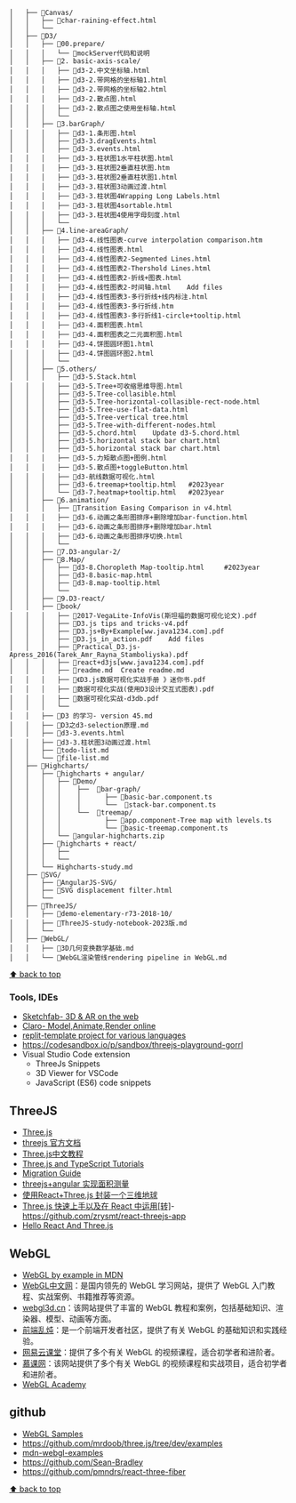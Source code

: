 ```
│   ├── 📂Canvas/
│   │   ├── 📄char-raining-effect.html
│   │   └──   
│   ├── 📂D3/
│   │   ├── 📂00.prepare/
│   │   │   └── 📄mockServer代码和说明
│   │   ├── 📂2. basic-axis-scale/
│   │   │   ├── 📄d3-2.中文坐标轴.html
│   │   │   ├── 📄d3-2.带网格的坐标轴1.html
│   │   │   ├── 📄d3-2.带网格的坐标轴2.html
│   │   │   ├── 📄d3-2.散点图.html
│   │   │   ├── 📄d3-2.散点图之使用坐标轴.html
│   │   │   └── 
│   │   ├── 📂3.barGraph/
│   │   │   ├── 📄d3-1.条形图.html
│   │   │   ├── 📄d3-3.dragEvents.html
│   │   │   ├── 📄d3-3.events.html
│   │   │   ├── 📄d3-3.柱状图1水平柱状图.html
│   │   │   ├── 📄d3-3.柱状图2垂直柱状图.htm
│   │   │   ├── 📄d3-3.柱状图2垂直柱状图1.html
│   │   │   ├── 📄d3-3.柱状图3动画过渡.html
│   │   │   ├── 📄d3-3.柱状图4Wrapping Long Labels.html
│   │   │   ├── 📄d3-3.柱状图4sortable.html
│   │   │   ├── 📄d3-3.柱状图4使用字母刻度.html
│   │   │   └── 
│   │   ├── 📂4.line-areaGraph/
│   │   │   ├── 📄d3-4.线性图表-curve interpolation comparison.htm
│   │   │   ├── 📄d3-4.线性图表.html
│   │   │   ├── 📄d3-4.线性图表2-Segmented Lines.html
│   │   │   ├── 📄d3-4.线性图表2-Thershold Lines.html
│   │   │   ├── 📄d3-4.线性图表2-折线+图表.html
│   │   │   ├── 📄d3-4.线性图表2-时间轴.html	Add files
│   │   │   ├── 📄d3-4.线性图表3-多行折线+线内标注.html
│   │   │   ├── 📄d3-4.线性图表3-多行折线.htm
│   │   │   ├── 📄d3-4.线性图表3-多行折线1-circle+tooltip.html
│   │   │   ├── 📄d3-4.面积图表.html
│   │   │   ├── 📄d3-4.面积图表之二元面积图.html
│   │   │   ├── 📄d3-4.饼图圆环图1.html
│   │   │   ├── 📄d3-4.饼图圆环图2.html
│   │   │   └── 
│   │   ├── 📂5.others/
│   │   │   ├── 📄d3-5.Stack.html
│   │   │   ├── 📄d3-5.Tree+可收缩思维导图.html
│   │   │   ├── 📄d3-5.Tree-collasible.html
│   │   │   ├── 📄d3-5.Tree-horizontal-collasible-rect-node.html
│   │   │   ├── 📄d3-5.Tree-use-flat-data.html
│   │   │   ├── 📄d3-5.Tree-vertical tree.html
│   │   │   ├── 📄d3-5.Tree-with-different-nodes.html
│   │   │   ├── 📄d3-5.chord.html	Update d3-5.chord.html
│   │   │   ├── 📄d3-5.horizontal stack bar chart.html
│   │   │   ├── 📄d3-5.horizontal stack bar chart.html	
│   │   │   ├── 📄d3-5.力矩散点图+图例.html
│   │   │   ├── 📄d3-5.散点图+toggleButton.html
│   │   │   ├── 📄d3-航线数据可视化.html
│   │   │   ├── 📄d3-6.treemap+tooltip.html   #2023year
│   │   │   └── 📄d3-7.heatmap+tooltip.html   #2023year
│   │   ├── 📂6.animation/
│   │   │   ├── 📄Transition Easing Comparison in v4.html
│   │   │   ├── 📄d3-6.动画之条形图排序+删除增加bar-function.html
│   │   │   ├── 📄d3-6.动画之条形图排序+删除增加bar.html
│   │   │   ├── 📄d3-6.动画之条形图排序切换.html
│   │   │   └── 
│   │   ├── 📂7.D3-angular-2/
│   │   ├── 📂8.Map/
│   │   │   ├── 📄d3-8.Choropleth Map-tooltip.html     #2023year
│   │   │   ├── 📄d3-8.basic-map.html
│   │   │   ├── 📄d3-8.map-tooltip.html
│   │   │   └── 
│   │   ├── 📂9.D3-react/
│   │   ├── 📂book/
│   │   │   ├── 📄2017-VegaLite-InfoVis(斯坦福的数据可视化论文).pdf
│   │   │   ├── 📄D3.js tips and tricks-v4.pdf
│   │   │   ├── 📄D3.js+By+Example[ww.java1234.com].pdf
│   │   │   ├── 📄D3.js_in_action.pdf	Add files
│   │   │   ├── 📄Practical_D3.js-Apress_2016(Tarek_Amr_Rayna_Stamboliyska).pdf
│   │   │   ├── 📄react+d3js[www.java1234.com].pdf
│   │   │   ├── 📄readme.md	Create readme.md
│   │   │   ├── 📄《D3.js数据可视化实战手册 》迷你书.pdf
│   │   │   ├── 📄数据可视化实战(使用D3设计交互式图表).pdf
│   │   │   ├── 📄数据可视化实战-d3db.pdf
│   │   │   └──
│   │   ├── 📄D3 的学习- version 45.md
│   │   ├── 📄D3之d3-selection原理.md
│   │   ├── 📄d3-3.events.html
│   │   ├── 📄d3-3.柱状图3动画过渡.html
│   │   ├── 📄todo-list.md
│   │   └── 📄file-list.md
│   ├── 📂Highcharts/
│   │   ├── 📂highcharts + angular/
│   │   │   ├── 📂Demo/
│   │   │   │    ├──  📂bar-graph/
│   │   │   │    │      ├── 📄basic-bar.component.ts
│   │   │   │    │      └──  📄stack-bar.component.ts
│   │   │   │    └──  📂treemap/
│   │   │   │           ├── 📄app.component-Tree map with levels.ts
│   │   │   │           └── 📄basic-treemap.component.ts
│   │   │   └── 📄angular-highcharts.zip
│   │   ├── 📂highcharts + react/
│   │   │   ├──
│   │   │   └── 
│   │   └── Highcharts-study.md
│   ├── 📂SVG/
│   │   ├── 📂AngularJS-SVG/
│   │   ├── 📄SVG displacement filter.html
│   │   └──
│   ├── 📂ThreeJS/
│   │   ├── 📄demo-elementary-r73-2018-10/
│   │   ├── 📄ThreeJS-study-notebook-2023版.md
│   │   └── 
│   ├── 📂WebGL/
│   │   ├── 📄3D几何变换数学基础.md
│   │   └── 📄WebGL渲染管线rendering pipeline in WebGL.md
```

[⬆ back to top](#top)

### Tools, IDEs

- [Sketchfab- 3D & AR on the web](https://sketchfab.com/)
- [Claro- Model,Animate,Render online](https://clara.io/)
- [replit-template project for various languages](https://replit.com/)
- https://codesandbox.io/p/sandbox/threejs-playground-gorrl
- Visual Studio Code extension
  - ThreeJs Snippets
  - 3D Viewer for VSCode
  - JavaScript (ES6) code snippets

## ThreeJS

- [Three.js](https://threejs.org/)
- [threejs 官方文档](https://threejs.org/docs/#manual/zh/introduction/Creating-a-scene)
- [Three.js中文教程](https://techbrood.com/threejs/docs/)
- [Three.js and TypeScript Tutorials](https://sbcode.net/threejs/)
- [Migration Guide](https://github.com/mrdoob/three.js/wiki/Migration-Guide)
- [threejs+angular 实现面积测量](https://blog.csdn.net/u013172864/article/details/89704868)
- [使用React+Three.js 封装一个三维地球](https://blog.csdn.net/future_todo/article/details/78072615)
- [Three.js 快速上手以及在 React 中运用[转]](https://www.cnblogs.com/mazhenyu/p/11834700.html)- https://github.com/zrysmt/react-threejs-app
- [Hello React And Three.js](https://zhuanlan.zhihu.com/p/450900050)

## WebGL

- [WebGL by example in MDN](https://developer.mozilla.org/en-US/docs/Web/API/WebGL_API/By_example)
- [WebGL中文网](http://www.hewebgl.com/)：是国内领先的 WebGL 学习网站，提供了 WebGL 入门教程、实战案例、书籍推荐等资源。
- [webgl3d.cn](http://www.webgl3d.cn/)：该网站提供了丰富的 WebGL 教程和案例，包括基础知识、渲染器、模型、动画等方面。
- [前端乱炖](https://www.html5rocks.com/zh/tutorials/webgl/webgl_fundamentals/)：是一个前端开发者社区，提供了有关 WebGL 的基础知识和实践经验。
- [网易云课堂](https://study.163.com/courses-search?keyword=webgl)：提供了多个有关 WebGL 的视频课程，适合初学者和进阶者。
- [慕课网](https://www.imooc.com/search/?words=webgl)：该网站提供了多个有关 WebGL 的视频课程和实战项目，适合初学者和进阶者。
- [WebGL Academy](https://www.webglacademy.com/)

## github

- [WebGL Samples](https://github.com/WebGLSamples)
- https://github.com/mrdoob/three.js/tree/dev/examples
- [mdn-webgl-examples](https://github.com/idofilin/webgl-by-example/tree/master)
- https://github.com/Sean-Bradley
- https://github.com/pmndrs/react-three-fiber

[⬆ back to top](#top)
